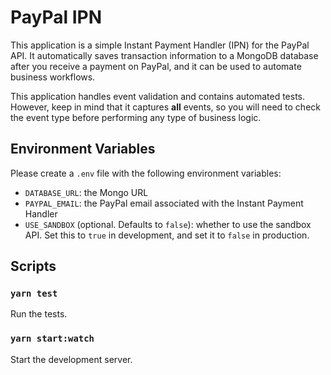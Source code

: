 # PayPal IPN

This application is a simple Instant Payment Handler (IPN) for the PayPal API. It automatically saves transaction information to a MongoDB database after you receive a payment on PayPal, and it can be used to automate business workflows.

This application handles event validation and contains automated tests. However, keep in mind that it captures **all** events, so you will need to check the event type before performing any type of business logic.

## Environment Variables

Please create a `.env` file with the following environment variables:

- `DATABASE_URL`: the Mongo URL
- `PAYPAL_EMAIL`: the PayPal email associated with the Instant Payment Handler
- `USE_SANDBOX` (optional. Defaults to `false`): whether to use the sandbox API. Set this to `true` in development, and set it to `false` in production.

## Scripts

### `yarn test`

Run the tests.

### `yarn start:watch`

Start the development server.
